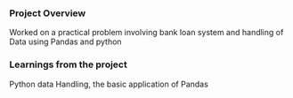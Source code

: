 ### Project Overview

 Worked on a practical problem involving bank loan system and handling of Data using Pandas and python


### Learnings from the project

 Python data Handling, the basic application of Pandas


